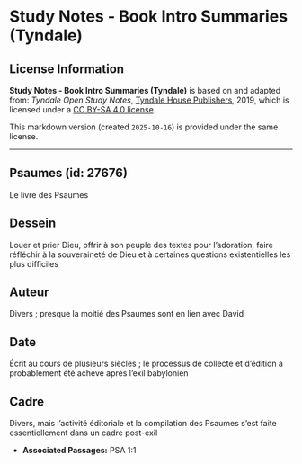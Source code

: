 # Study Notes - Book Intro Summaries (Tyndale)

## License Information

**Study Notes - Book Intro Summaries (Tyndale)** is based on and adapted from: _Tyndale Open Study Notes_, [Tyndale House Publishers](https://tyndaleopenresources.com/), 2019, which is licensed under a [CC BY-SA 4.0 license](https://creativecommons.org/licenses/by-sa/4.0/legalcode.en).

This markdown version (created `2025-10-16`) is provided under the same license.



--------------------------------

## Psaumes (id: 27676)

Le livre des Psaumes

Dessein
-------

Louer et prier Dieu, offrir à son peuple des textes pour l’adoration, faire réfléchir à la souveraineté de Dieu et à certaines questions existentielles les plus difficiles

Auteur
------

Divers ; presque la moitié des Psaumes sont en lien avec David

Date
----

Écrit au cours de plusieurs siècles ; le processus de collecte et d’édition a probablement été achevé après l’exil babylonien

Cadre
-----

Divers, mais l’activité éditoriale et la compilation des Psaumes s’est faite essentiellement dans un cadre post\-exil

* **Associated Passages:** PSA 1:1


